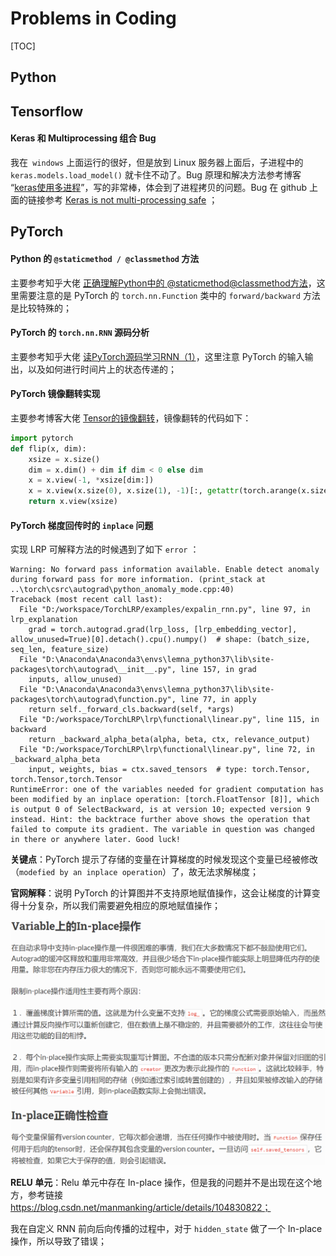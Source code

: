 # Problems in Coding

[TOC]



## Python





## Tensorflow

#### Keras  和 Multiprocessing 组合 Bug

我在` windows` 上面运行的很好，但是放到 Linux 服务器上面后，子进程中的 `keras.models.load_model()` 就卡住不动了。Bug 原理和解决方法参考博客 “[keras使用多进程](https://www.cnblogs.com/zongfa/p/12193561.html)”，写的非常棒，体会到了进程拷贝的问题。Bug 在 github 上面的链接参考 [Keras is not multi-processing safe](https://github.com/keras-team/keras/issues/9964) ；





## PyTorch

#### Python 的 `@staticmethod / @classmethod` 方法

主要参考知乎大佬 [正确理解Python中的 @staticmethod@classmethod方法](https://zhuanlan.zhihu.com/p/28010894)，这里需要注意的是 PyTorch 的 `torch.nn.Function` 类中的 `forward/backward` 方法是比较特殊的；

#### PyTorch 的 `torch.nn.RNN` 源码分析

主要参考知乎大佬 [读PyTorch源码学习RNN（1）](https://zhuanlan.zhihu.com/p/32103001)，这里注意 PyTorch 的输入输出，以及如何进行时间片上的状态传递的；

#### PyTorch 镜像翻转实现

主要参考博客大佬 [Tensor的镜像翻转](https://heroinlin.github.io/2018/03/12/Pytorch/Pytorch_tensor_flip/)，镜像翻转的代码如下：

```python
import pytorch
def flip(x, dim):
    xsize = x.size()
    dim = x.dim() + dim if dim < 0 else dim
    x = x.view(-1, *xsize[dim:])
    x = x.view(x.size(0), x.size(1), -1)[:, getattr(torch.arange(x.size(1)-1, -1, -1), ('cpu','cuda')[x.is_cuda])().long(), :]
    return x.view(xsize)
```

#### PyTorch 梯度回传时的 `inplace` 问题

实现 LRP 可解释方法的时候遇到了如下 `error` ：

```shell
Warning: No forward pass information available. Enable detect anomaly during forward pass for more information. (print_stack at ..\torch\csrc\autograd\python_anomaly_mode.cpp:40)
Traceback (most recent call last):
  File "D:/workspace/TorchLRP/examples/expalin_rnn.py", line 97, in lrp_explanation
    grad = torch.autograd.grad(lrp_loss, [lrp_embedding_vector], allow_unused=True)[0].detach().cpu().numpy()  # shape: (batch_size, seq_len, feature_size)
  File "D:\Anaconda\Anaconda3\envs\lemna_python37\lib\site-packages\torch\autograd\__init__.py", line 157, in grad
    inputs, allow_unused)
  File "D:\Anaconda\Anaconda3\envs\lemna_python37\lib\site-packages\torch\autograd\function.py", line 77, in apply
    return self._forward_cls.backward(self, *args)
  File "D:/workspace/TorchLRP\lrp\functional\linear.py", line 115, in backward
    return _backward_alpha_beta(alpha, beta, ctx, relevance_output)
  File "D:/workspace/TorchLRP\lrp\functional\linear.py", line 72, in _backward_alpha_beta
    input, weights, bias = ctx.saved_tensors  # type: torch.Tensor, torch.Tensor,torch.Tensor
RuntimeError: one of the variables needed for gradient computation has been modified by an inplace operation: [torch.FloatTensor [8]], which is output 0 of SelectBackward, is at version 10; expected version 9 instead. Hint: the backtrace further above shows the operation that failed to compute its gradient. The variable in question was changed in there or anywhere later. Good luck!
```

**关键点**：PyTorch 提示了存储的变量在计算梯度的时候发现这个变量已经被修改（`modefied by an inplace operation`）了，故无法求解梯度；

**官网解释**：说明 PyTorch 的计算图并不支持原地赋值操作，这会让梯度的计算变得十分复杂，所以我们需要避免相应的原地赋值操作；

<img src="./pictures/image-20210417103246355.png" alt="image-20210417103246355" style="zoom:50%;" />

**RELU 单元**：Relu 单元中存在 In-place 操作，但是我的问题并不是出现在这个地方，参考链接 https://blog.csdn.net/manmanking/article/details/104830822；

我在自定义 RNN 前向后向传播的过程中，对于 `hidden_state` 做了一个 In-place 操作，所以导致了错误；